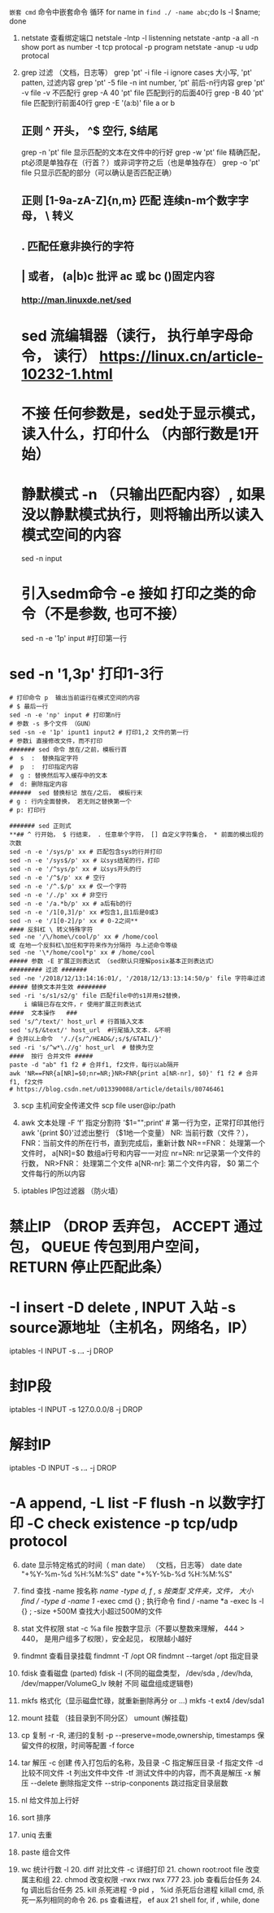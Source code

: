 `嵌套 cmd` 命令中嵌套命令
循环  for name in `find ./ -name abc`;do ls -l $name; done
1. netstate 查看绑定端口
    netstale -lntp -l listenning
    netstate -antp    -a all -n show port as number -t tcp protocal -p program
    netstate -anup   -u udp protocal

2. grep 过滤 （文档，日志等）
    grep 'pt' -i file  -i ignore cases 大小写, 'pt' patten, 过滤内容
    grep 'pt' -5 file -n int number, 'pt' 前后-n行内容
    grep 'pt' -v file  -v 不匹配行
    grep -A 40 'pt' file  匹配到行的后面40行
    grep -B 40 'pt' file  匹配到行前面40行
    grep -E '(a:b)' file a or b
    ## 正则 ^ 开头， ^$ 空行, $结尾
    grep -n 'pt' file 显示匹配的文本在文件中的行好
    grep -w 'pt' file 精确匹配，pt必须是单独存在（行首？）或非词字符之后（也是单独存在）
    grep -o 'pt' file 只显示匹配的部分（可以确认是否匹配正确）
    ## 正则 [1-9a-zA-Z]{n,m} 匹配 连续n-m个数字字母， \ 转义
    ## . 匹配任意非换行的字符
    ## | 或者， (a|b)c 批评 ac 或 bc  ()固定内容

    ### http://man.linuxde.net/sed
    # sed  流编辑器（读行， 执行单字母命令， 读行）  https://linux.cn/article-10232-1.html
    # 不接 任何参数是，sed处于显示模式，读入什么，打印什么 （内部行数是1开始）
    # 静默模式 -n （只输出匹配内容）, 如果没以静默模式执行，则将输出所以读入模式空间的内容
    sed -n input
    # 引入sedm命令  -e 接如 打印之类的命令（不是参数, 也可不接）
    sed -n -e '1p' input  #打印第一行
  # sed -n '1,3p' 打印1-3行
    # 打印命令 p  输出当前运行在模式空间的内容
    # $ 最后一行
    sed -n -e 'np' input # 打印第n行
    # 参数 -s 多个文件 （GUN）
    sed -sn -e '1p' ipunt1 input2 # 打印1,2 文件的第一行
    # 参数i 直接修改文件，而不打印
    ####### sed 命令 放在/之前，模板行首
    #  s  :  替换指定字符
    #  p  :  打印指定内容
    #  g : 替换然后写入缓存中的文本
    #  d: 删除指定内容
    ######  sed 替换标记 放在/之后， 模板行末
    # g : 行内全面替换， 若无则之替换第一个
    # p: 打印行

    ####### sed 正则式
    **## ^ 行开始， $ 行结束， . 任意单个字符， [] 自定义字符集合， * 前面的模出现的次数
    sed -n -e '/sys/p' xx # 匹配包含sys的行并打印
    sed -n -e '/sys$/p' xx # 以sys结尾的行，打印
    sed -n -e '/^sys/p' xx # 以sys开头的行
    sed -n -e '/^$/p' xx # 空行
    sed -n -e '/^.$/p' xx # 仅一个字符
    sed -n -e '/./p' xx # 非空行
    sed -n -e '/a.*b/p' xx # a后有b的行
    sed -n -e '/1[0,3]/p' xx #包含1,且1后是0或3
    sed -n -e '/1[0-2]/p' xx # 0-2之间**
    #### 反斜杠 \ 转义特殊字符
    sed -ne '/\/home\/cool/p' xx # /home/cool
    或 在地一个反斜杠\加任和字符来作为分隔符 与上述命令等级
    sed -ne '\*/home/cool*p' xx # /home/cool
    ##### 参数 -E 扩展正则表达式 （sed默认只理解posix基本正则表达式）
    ######### 过滤 #######
    sed -ne '/2018/12/13:14:16:01/, '/2018/12/13:13:14:50/p' file 字符串过滤
    ##### 替换文本并生效 ########
    sed -ri 's/s1/s2/g' file 匹配file中的s1并用s2替换，
		i 编辑已存在文件，r 使用扩展正则表达式
    ####  文本操作   ###
    sed 's/^/text/' host_url # 行首插入文本
    sed 's/$/&text/' host_url  #行尾插入文本. &不明
    # 合并以上命令  '/./{s/^/HEAD&/;s/$/&TAIL/}'
    sed -ri 's/^w*\.//g' host_url  # 替换为空
    ####  按行 合并文件 #####
    paste -d "ab" f1 f2 # 合并f1, f2文件，每行以ab隔开
    awk 'NR==FNR{a[NR]=$0;nr=NR;}NR>FNR{print a[NR-nr], $0}' f1 f2 # 合并f1, f2文件
    # https://blog.csdn.net/u013390088/article/details/80746461

3. scp 主机间安全传递文件
  scp file user@ip:/path

4. awk 文本处理
  -F ‘f’ 指定分割符
  '$1="";print' # 第一行为空，正常打印其他行
  awk '{print $0}'过滤出整行 （$1地一个变量）
  NR: 当前行数（文件？）， FNR：当前文件的所在行书，直到完成后，重新计数
  NR==FNR： 处理第一个文件时， a[NR]=$0 数组a行号和内容一一对应
  nr=NR: nr记录第一个文件的行数， NR>FNR： 处理第二个文件
  a[NR-nr]: 第二个文件内容， $0 第二个文件每行的所以内容

5. iptables  IP包过滤器 （防火墙）
  # 禁止IP （DROP 丢弃包， ACCEPT 通过包， QUEUE 传包到用户空间， RETURN 停止匹配此条）
  # -I insert -D delete , INPUT 入站 -s source源地址（主机名，网络名，IP）
  iptables -I INPUT -s ***.***.***.*** -j DROP
  # 封IP段
  iptables -I INPUT -s 127.0.0.0/8 -j DROP
  # 解封IP
  iptables -D INPUT -s ***.***.***.*** -j DROP
  # -A append, -L list -F flush -n 以数字打印 -C check existence -p tcp/udp  protocol

6. date 显示特定格式的时间（ man date） （文档，日志等）
    date
    date "+%Y-%m-%d %H:%M:%S"
    date "+%Y-%b-%d %H:%M:%S"

7. find 查找
  -name 按名称 *name
  -type d, f , s 按类型 文件夹，文件， 大小
    find / -type d -name 1*
  -exec cmd {} \; 执行命令
    find / -name *a -exec ls -l {} \;
    -size +500M 查找大小超过500M的文件

8. stat 文件权限
  stat -c %a file 按数字显示（不要以整数来理解， 444 > 440， 是用户组多了权限），安全起见，
  权限越小越好

9. findmnt 查看目录挂载
  findmnt -T /opt OR findmnt --target /opt 指定目录

10. fdisk 查看磁盘 (parted)
    fdisk -l (不同的磁盘类型， /dev/sda , /dev/hda, /dev/mapper/VolumeG_lv 映射 不同
      磁盘组成逻辑卷)

11. mkfs 格式化（显示磁盘忙碌，就重新删除再分 or ...)
    mkfs -t ext4 /dev/sda1

12. mount 挂载  （挂目录到不同分区） umount (解挂载)

13. cp 复制
    -r  -R, 递归的复制
    -p  --preserve=mode,ownership, timestamps 保留文件的权限，时间等配置
    -f  force

14. tar 解压
    -c 创建  传入打包后的名称，及目录
    -C 指定解压目录
    -f 指定文件
    -d 比较不同文件
    -t 列出文件中文件 -tf 测试文件中的内容，而不真是解压
    -x 解压
    --delete 删除指定文件
    --strip-conponents 跳过指定目录层数

   15. nl  给文件加上行好
   16. sort 排序
   17. uniq 去重
   18. paste 组合文件
   19. wc 统计行数 -l
    20. diff 对比文件 -c 详细打印
    21. chown  root:root file 改变属主和组
    22. chmod 改变权限  -rwx rwx rwx 777
    23. job 查看后台任务
    24. fg 调出后台任务
    25. kill 杀死进程 -9 pid ， %id 杀死后台进程
	killall cmd, 杀死一系列相同的命令
    26. ps 查看进程， ef aux
   21 shell for, if , while, done

